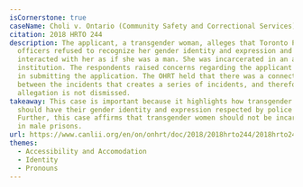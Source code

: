 ```yaml
---
isCornerstone: true
caseName: Choli v. Ontario (Community Safety and Correctional Services)
citation: 2018 HRTO 244
description: The applicant, a transgender woman, alleges that Toronto Police
  officers refused to recognize her gender identity and expression and
  interacted with her as if she was a man. She was incarcerated in an all-male
  institution. The respondents raised concerns regarding the applicant's delay
  in submitting the application. The OHRT held that there was a connection
  between the incidents that creates a series of incidents, and therefore, the
  allegation is not dismissed.
takeaway: This case is important because it highlights how transgender women
  should have their gender identity and expression respected by police officers.
  Further, this case affirms that transgender women should not be incarcerated
  in male prisons.
url: https://www.canlii.org/en/on/onhrt/doc/2018/2018hrto244/2018hrto244.html?searchUrlHash=AAAAAQBPImdlbmRlciBleHByZXNzaW9uIiwgImdlbmRlciBpZGVudGl0eSIsICJnZW5kZXIiLCAiZGlzY3JpbWluYXRpb24iLCB0cmFuc2dlbmRlcgAAAAAB&resultIndex=12
themes:
  - Accessibility and Accomodation
  - Identity
  - Pronouns
---
```

